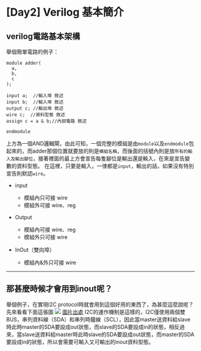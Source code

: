 
# [Day2] Verilog 基本簡介
## verilog電路基本架構
舉個簡單電路的例子：
```
module adder(
  a, 
  b, 
  c
);

input a;  //輸入埠 敘述
input b;  //輸入埠 敘述
output c; //輸出埠 敘述
wire c;  //資料型態 敘述
assign c = a & b;//內部電路 敘述

endmodule
```
上方為一個AND邏輯閘，由此可知，一個完整的模組是由`module`以及`endmodule`包起來的，而adder那個位置就要放的則是`模組名稱`，而後面的括號內則是放`所有的輸入及輸出腳位`，接著裡面的最上方會宣告每隻腳位是輸出還是輸入，在來是宣告變數的資料型態。
在這裡，只要是輸入，一律都是`input`，輸出的話，如果沒有特別宣告則默認`wire`。

- input
  - 模組內只可接 wire
  - 模組外可接   wire、reg

- Output
  - 模組內可接   wire、reg
  - 模組外只可接 wire

- InOut（雙向埠）
  - 模組內&外只可接 wire

---

## 那甚麼時候才會用到inout呢？
舉個例子，在實現I2C protocol時就會用到這個好用的東西了，為甚麼這麼說呢？先來看看下面這張圖
![](https://i.imgur.com/4Ls8rP4.jpg)
[圖片出處](https://china.cypress.com/documentation/application-notes/an50987-getting-started-i2c-psoc-1)
I2C的運作機制是這樣的，I2C僅使用兩個雙BUS，串列資料線（SDA）和串列時鐘線（SCL），因此當master送資料給slave時此時master的SDA要設成out狀態，而slave的SDA要設成in的狀態，相反過來，當slave送資料給master時此時slave的SDA要設成out狀態，而master的SDA要設成in的狀態，所以會需要可輸入又可輸出的inout資料型態。
